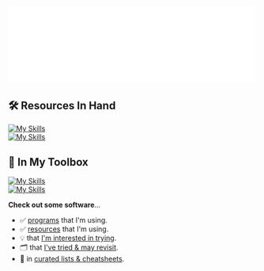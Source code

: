 <!-- TODO: https://docs.github.com/en/actions/monitoring-and-troubleshooting-workflows/monitoring-workflows/adding-a-workflow-status-badge -->

<!-- Playground: https://metrics.lecoq.io -->
![Metrics](/github-metrics.svg)

## 🛠️ Resources In Hand

[![My Skills](https://skillicons.dev/icons?i=go,postgres,bash,html,css,js)](https://skillicons.dev)<br>
[![My Skills](https://skillicons.dev/icons?i=bootstrap,wasm,git,cloudflare,gcp,vscode)](https://skillicons.dev)

## 🧰 In My Toolbox

[![My Skills](https://skillicons.dev/icons?i=wordpress,jquery,python,sass,mysql,docker)](https://skillicons.dev)<br>
[![My Skills](https://skillicons.dev/icons?i=django,php)](https://skillicons.dev)

**Check out some software**...
- ✅ [programs](https://github.com/stars/JonVojtush/lists/programs-i-use) that I'm using.
- ✅ [resources](https://github.com/stars/JonVojtush/lists/software-extensions-i-use) that I'm using.
- 💡 that [I'm interested in trying](https://github.com/stars/JonVojtush/lists/interested-in).
- 🗂️ that [I've tried & may revisit](https://github.com/stars/JonVojtush/lists/archives).
- 🧾 in [curated lists & cheatsheets](https://github.com/stars/JonVojtush/lists/lists-cheat-sheets).
